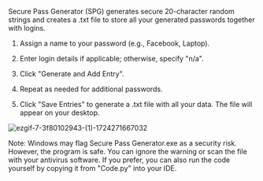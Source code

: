 Secure Pass Generator (SPG) generates secure 20-character random strings and creates a .txt file to store all your generated passwords together with logins.

1. Assign a name to your password (e.g., Facebook, Laptop).

2. Enter login details if applicable; otherwise, specify "n/a".

3. Click "Generate and Add Entry".

4. Repeat as needed for additional passwords.

5. Click "Save Entries" to generate a .txt file with all your data. The file will appear on your desktop.

![ezgif-7-3f80102943-(1)-1724271667032](https://github.com/user-attachments/assets/6b5599ca-0873-4df4-9116-b2ddfd212283)


Note: Windows may flag Secure Pass Generator.exe as a security risk. However, the program is safe. You can ignore the warning or scan the file with your antivirus software. If you prefer, you can also run the code yourself by copying it from "Code.py" into your IDE.
